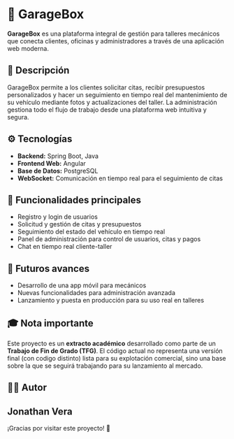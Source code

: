 # 🚗 GarageBox

**GarageBox** es una plataforma integral de gestión para talleres mecánicos que conecta clientes, oficinas y administradores a través de una aplicación web moderna.

## 📌 Descripción

GarageBox permite a los clientes solicitar citas, recibir presupuestos personalizados y hacer un seguimiento en tiempo real del mantenimiento de su vehículo mediante fotos y actualizaciones del taller. La administración gestiona todo el flujo de trabajo desde una plataforma web intuitiva y segura.

## ⚙️ Tecnologías

- **Backend:** Spring Boot, Java  
- **Frontend Web:** Angular  
- **Base de Datos:** PostgreSQL  
- **WebSocket:** Comunicación en tiempo real para el seguimiento de citas  

## 🚀 Funcionalidades principales

- Registro y login de usuarios 
- Solicitud y gestión de citas y presupuestos  
- Seguimiento del estado del vehículo en tiempo real  
- Panel de administración para control de usuarios, citas y pagos
- Chat en tiempo real cliente-taller  

## 🔮 Futuros avances

- Desarrollo de una app móvil para mecánicos  
- Nuevas funcionalidades para administración avanzada  
- Lanzamiento y puesta en producción para su uso real en talleres

## 🎓 Nota importante

Este proyecto es un **extracto académico** desarrollado como parte de un **Trabajo de Fin de Grado (TFG)**. El código actual no representa una versión final (con codigo distinto) lista para su explotación comercial, sino una base sobre la que se seguirá trabajando para su lanzamiento al mercado.

## 👨‍💻 Autor

**Jonathan Vera**  
---

¡Gracias por visitar este proyecto! 🚀
